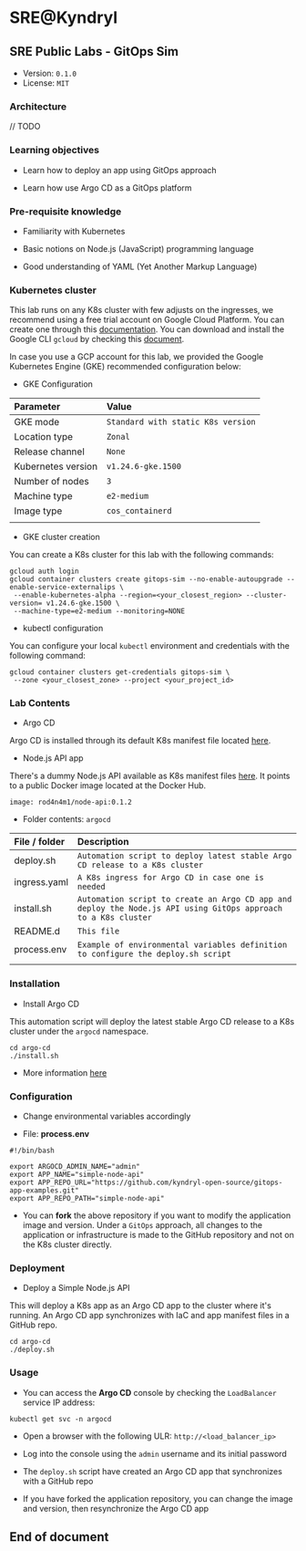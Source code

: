 # SRE@Kyndryl

## SRE Public Labs - GitOps Sim

* Version: `0.1.0`
* License: `MIT`

### Architecture

// TODO

### Learning objectives

* Learn how to deploy an app using GitOps approach

* Learn how use Argo CD as a GitOps platform

### Pre-requisite knowledge

* Familiarity with Kubernetes

* Basic notions on Node.js (JavaScript) programming language

* Good understanding of YAML (Yet Another Markup Language)

### Kubernetes cluster

This lab runs on any K8s cluster with few adjusts on the ingresses, we recommend using a free trial account on Google Cloud Platform. You can create one through this [documentation](https://cloud.google.com/free). You can download and install the Google CLI `gcloud` by checking this [document](https://cloud.google.com/sdk/docs/install).

In case you use a GCP account for this lab, we provided the Google Kubernetes Engine (GKE) recommended configuration below:

* GKE Configuration

| **Parameter** | **Value** |
|:--------------------------------|:--------------------------------|
| GKE mode | `Standard with static K8s version` |
| Location type | `Zonal` |
| Release channel | `None` |
| Kubernetes version | `v1.24.6-gke.1500` |
| Number of nodes | `3` |
| Machine type | `e2-medium` |
| Image type | `cos_containerd` |
| | |

* GKE cluster creation

You can create a K8s cluster for this lab with the following commands:

```shell
gcloud auth login
gcloud container clusters create gitops-sim --no-enable-autoupgrade --enable-service-externalips \
 --enable-kubernetes-alpha --region=<your_closest_region> --cluster-version= v1.24.6-gke.1500 \
 --machine-type=e2-medium --monitoring=NONE
```

* kubectl configuration

You can configure your local `kubectl` environment and credentials with the following command:

```shell
gcloud container clusters get-credentials gitops-sim \
 --zone <your_closest_zone> --project <your_project_id>
```

### Lab Contents

* Argo CD

Argo CD is installed through its default K8s manifest file located [here](https://raw.githubusercontent.com/argoproj/argo-cd/stable/manifests/install.yaml).

* Node.js API app

There's a dummy Node.js API available as K8s manifest files [here](https://github.com/kyndryl-open-source/gitops-app-examples.git). It points to a public Docker image located at the Docker Hub.

```ymal
image: rod4n4m1/node-api:0.1.2
```

* Folder contents: `argocd`

| **File / folder** | **Description** |
|:--------------------------------|:--------------------------------|
| deploy.sh | `Automation script to deploy latest stable Argo CD release to a K8s cluster` |
| ingress.yaml | `A K8s ingress for Argo CD in case one is needed` |
| install.sh | `Automation script to create an Argo CD app and deploy the Node.js API using GitOps approach to a K8s cluster` |
| README.d | `This file` |
| process.env | `Example of environmental variables definition to configure the deploy.sh script` |
| | |

### Installation

* Install Argo CD

This automation script will deploy the latest stable Argo CD release to a K8s cluster under the `argocd` namespace.

```shell
cd argo-cd
./install.sh
```

* More information [here](https://argo-cd.readthedocs.io/en/stable/getting_started/)

### Configuration

* Change environmental variables accordingly

* File: **process.env**

```shell
#!/bin/bash

export ARGOCD_ADMIN_NAME="admin"
export APP_NAME="simple-node-api"
export APP_REPO_URL="https://github.com/kyndryl-open-source/gitops-app-examples.git"
export APP_REPO_PATH="simple-node-api"
```

* You can **fork** the above repository if you want to modify the application image and version. Under a `GitOps` approach, all changes to the application or infrastructure is made to the GitHub repository and not on the K8s cluster directly.

### Deployment

* Deploy a Simple Node.js API

This will deploy a K8s app as an Argo CD app to the cluster where it's running. An Argo CD app synchronizes with IaC and app manifest files in a GitHub repo.

```shell
cd argo-cd
./deploy.sh
```

### Usage

* You can access the **Argo CD** console by checking the `LoadBalancer` service IP address:

`kubectl get svc -n argocd`

* Open a browser with the following ULR: `http://<load_balancer_ip>`

* Log into the console using the `admin` username and its initial password

* The `deploy.sh` script have created an Argo CD app that synchronizes with a GitHub repo

* If you have forked the application repository, you can change the image and version, then resynchronize the Argo CD app

## End of document
